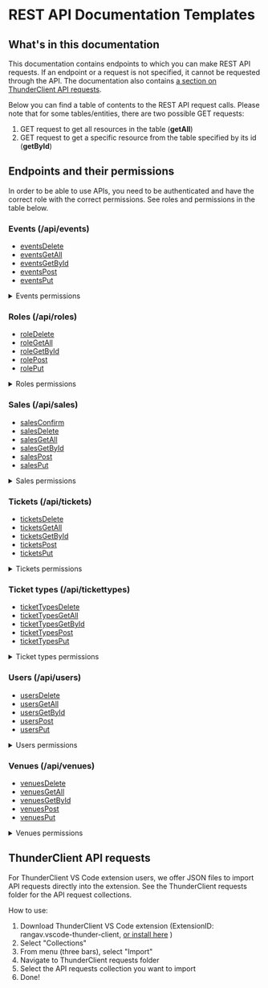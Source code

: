 # REST API Documentation Templates

## What's in this documentation

This documentation contains endpoints to which you can make REST API requests. If an endpoint or a request is not specified, it cannot be requested through the API. The documentation also contains [a section on ThunderClient API requests](#thunderclient-api-requests).

Below you can find a table of contents to the REST API request calls. Please note that for some tables/entities, there are two possible GET requests:

1. GET request to get all resources in the table (**getAll**)
2. GET request to get a specific resource from the table specified by its id (**getById**)

## Endpoints and their permissions

In order to be able to use APIs, you need to be authenticated and have the correct role with the correct permissions. See roles and permissions in the table below.

### Events (/api/events)

- [eventsDelete](events/eventsDelete.md)
- [eventsGetAll](events/eventsGetAll.md)
- [eventsGetById](events/eventsGetById.md)
- [eventsPost](events/eventsPost.md)
- [eventsPut](events/eventsPut.md)

<details>
<summary>Events permissions</summary>

| Permission    | Request | SALESPERSON | COORDINATOR | ADMIN |
| ------------- | ------- | ----------- | ----------- | ----- |
| VIEW_EVENTS   | GET     | YES         | YES         | YES   |
| CREATE_EVENTS | POST    | NO          | YES         | YES   |
| EDIT_EVENTS   | PUT     | NO          | YES         | YES   |
| DELETE_EVENTS | DELETE  | NO          | NO          | YES   |

</details>

### Roles (/api/roles)

- [roleDelete](role/roleDelete.md)
- [roleGetAll](role/roleGetAll.md)
- [roleGetById](role/roleGetById.md)
- [rolePost](role/rolePost.md)
- [rolePut](role/rolePut.md)

<details>
<summary>Roles permissions</summary>

| Permission   | Request | SALESPERSON | COORDINATOR | ADMIN |
| ------------ | ------- | ----------- | ----------- | ----- |
| VIEW_ROLES   | GET     | NO          | NO          | YES   |
| CREATE_ROLES | POST    | NO          | NO          | YES   |
| EDIT_ROLES   | PUT     | NO          | NO          | YES   |
| DELETE_ROLES | DELETE  | NO          | NO          | YES   |

</details>

### Sales (/api/sales)

- [salesConfirm](sales/salesConfirm.md)
- [salesDelete](sales/salesDelete.md)
- [salesGetAll](sales/salesGetAll.md)
- [salesGetById](sales/salesGetById.md)
- [salesPost](sales/salesPost.md)
- [salesPut](sales/salesPut.md)

<details>
<summary>Sales permissions</summary>

| Permission   | Request | SALESPERSON | COORDINATOR | ADMIN |
| ------------ | ------- | ----------- | ----------- | ----- |
| VIEW_SALES   | GET     | YES         | NO          | YES   |
| CREATE_SALES | POST    | YES         | NO          | YES   |
| EDIT_SALES   | PUT     | YES         | NO          | YES   |
| DELETE_SALES | DELETE  | NO          | NO          | YES   |

</details>

### Tickets (/api/tickets)

- [ticketsDelete](tickets/ticketsDelete.md)
- [ticketsGetAll](tickets/ticketsGetAll.md)
- [ticketsGetById](tickets/ticketsGetById.md)
- [ticketsPost](tickets/ticketsPost.md)
- [ticketsPut](tickets/ticketsPut.md)

<details>
<summary>Tickets permissions</summary>

| Permission     | Request | SALESPERSON | COORDINATOR | ADMIN |
| -------------- | ------- | ----------- | ----------- | ----- |
| VIEW_TICKETS   | GET     | YES         | NO          | YES   |
| CREATE_TICKETS | POST    | NO          | NO          | YES   |
| EDIT_TICKETS   | PUT     | NO          | NO          | YES   |
| DELETE_TICKETS | DELETE  | YES         | NO          | YES   |

</details>

### Ticket types (/api/tickettypes)

- [ticketTypesDelete](ticketTypes/ticketTypesDelete.md)
- [ticketTypesGetAll](ticketTypes/ticketTypesGetAll.md)
- [ticketTypesGetById](ticketTys/ticketTypesGetById.md)
- [ticketTypesPost](ticketTypes/ticketTypesPost.md)
- [ticketTypesPut](ticketTypes/ticketTypesPut.md)

<details>
<summary>Ticket types permissions</summary>

| Permission          | Request | SALESPERSON | COORDINATOR | ADMIN |
| ------------------- | ------- | ----------- | ----------- | ----- |
| VIEW_TICKET_TYPES   | GET     | YES         | YES         | YES   |
| CREATE_TICKET_TYPES | POST    | NO          | YES         | YES   |
| EDIT_TICKET_TYPES   | PUT     | NO          | YES         | YES   |
| DELETE_TICKET_TYPES | DELETE  | NO          | YES         | YES   |

</details>

### Users (/api/users)

- [usersDelete](users/usersDelete.md)
- [usersGetAll](users/usersGetAll.md)
- [usersGetById](users/usersGetById.md)
- [usersPost](users/usersPost.md)
- [usersPut](users/usersPut.md)

<details>
<summary>Users permissions</summary>

| Permission   | Request | SALESPERSON | COORDINATOR | ADMIN |
| ------------ | ------- | ----------- | ----------- | ----- |
| VIEW_USERS   | GET     | NO          | NO          | YES   |
| CREATE_USERS | POST    | NO          | NO          | YES   |
| EDIT_USERS   | PUT     | NO          | NO          | YES   |
| DELETE_USERS | DELETE  | NO          | NO          | YES   |

</details>

### Venues (/api/venues)

- [venuesDelete](venues/venuesDelete.md)
- [venuesGetAll](venues/venuesGetAll.md)
- [venuesGetById](venues/venuesGetById.md)
- [venuesPost](venues/venuesPost.md)
- [venuesPut](venues/venuesPut.md)

<details>
<summary>Venues permissions</summary>

| Permission    | Request | USER | COORDINATOR | ADMIN |
| ------------- | ------- | ---- | ----------- | ----- |
| VIEW_VENUES   | GET     | YES  | YES         | YES   |
| CREATE_VENUES | POST    | NO   | YES         | YES   |
| EDIT_VENUES   | PUT     | NO   | YES         | YES   |
| DELETE_VENUES | DELETE  | NO   | YES         | YES   |

</details>

## ThunderClient API requests

For ThunderClient VS Code extension users, we offer JSON files to import API requests directly into the extension. See the ThunderClient requests folder for the API request collections.

How to use:

1. Download ThunderClient VS Code extension (ExtensionID: rangav.vscode-thunder-client, [or install here](https://marketplace.visualstudio.com/items?itemName=rangav.vscode-thunder-client) )
2. Select "Collections"
3. From menu (three bars), select "Import"
4. Navigate to ThunderClient requests folder
5. Select the API requests collection you want to import
6. Done!

